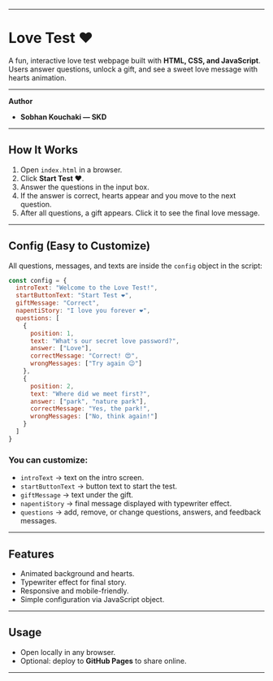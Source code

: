 
---

# Love Test ❤️

A fun, interactive love test webpage built with **HTML, CSS, and JavaScript**. Users answer questions, unlock a gift, and see a sweet love message with hearts animation.

---

**Author**
- **Sobhan Kouchaki — SKD**

---

## How It Works

1. Open `index.html` in a browser.
2. Click **Start Test ❤️**.
3. Answer the questions in the input box.
4. If the answer is correct, hearts appear and you move to the next question.
5. After all questions, a gift appears. Click it to see the final love message.

---

## Config (Easy to Customize)

All questions, messages, and texts are inside the `config` object in the script:

```js
const config = {
  introText: "Welcome to the Love Test!",
  startButtonText: "Start Test ❤️",
  giftMessage: "Correct",
  napentiStory: "I love you forever ❤️",
  questions: [
    {
      position: 1,
      text: "What's our secret love password?",
      answer: ["Love"],
      correctMessage: "Correct! 😍",
      wrongMessages: ["Try again 😉"]
    },
    {
      position: 2,
      text: "Where did we meet first?",
      answer: ["park", "nature park"],
      correctMessage: "Yes, the park!",
      wrongMessages: ["No, think again!"]
    }
  ]
}
```

### You can customize:

* `introText` → text on the intro screen.
* `startButtonText` → button text to start the test.
* `giftMessage` → text under the gift.
* `napentiStory` → final message displayed with typewriter effect.
* `questions` → add, remove, or change questions, answers, and feedback messages.

---

## Features

* Animated background and hearts.
* Typewriter effect for final story.
* Responsive and mobile-friendly.
* Simple configuration via JavaScript object.

---

## Usage

* Open locally in any browser.
* Optional: deploy to **GitHub Pages** to share online.

---

